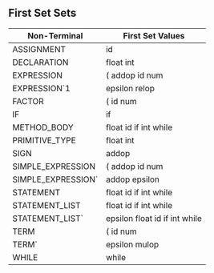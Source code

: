 
## First Set Sets
| Non-Terminal | First Set Values                  |
|--------------|-------------------------------------------|
| ASSIGNMENT | id  |
| DECLARATION | float  int  |
| EXPRESSION | (  addop  id  num  |
| EXPRESSION`1 | epsilon  relop  |
| FACTOR | (  id  num  |
| IF | if  |
| METHOD_BODY | float  id  if  int  while  |
| PRIMITIVE_TYPE | float  int  |
| SIGN | addop  |
| SIMPLE_EXPRESSION | (  addop  id  num  |
| SIMPLE_EXPRESSION` | addop  epsilon  |
| STATEMENT | float  id  if  int  while  |
| STATEMENT_LIST | float  id  if  int  while  |
| STATEMENT_LIST` | epsilon  float  id  if  int  while  |
| TERM | (  id  num  |
| TERM` | epsilon  mulop  |
| WHILE | while  |
